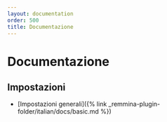 ```yaml
---
layout: documentation
order: 500
title: Documentazione
---
```

# Documentazione

## Impostazioni

* [Impostazioni generali]({% link _remmina-plugin-folder/italian/docs/basic.md %})
